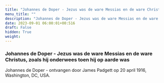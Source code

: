 ```yaml
---
title: "Johannes de Doper - Jezus was de ware Messias en de ware Christus, zoals hij onderwees toen hij op aarde was"
menu_title: ""
description: "Johannes de Doper - Jezus was de ware Messias en de ware Christus, zoals hij onderwees toen hij op aarde was"
date: 2023-09-01 06:00:01+00:516
draft: False
hidden: True
weight:
---
```

### Johannes de Doper - Jezus was de ware Messias en de ware Christus, zoals hij onderwees toen hij op aarde was

Johannes de Doper - ontvangen door James Padgett op 20 april 1916, Washington, DC, USA.

